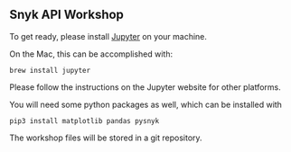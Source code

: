 ## Snyk API Workshop

To get ready, please install [Jupyter](https://jupyter.org/) on your machine.

On the Mac, this can be accomplished with:

```
brew install jupyter
```

Please follow the instructions on the Jupyter website for other platforms.


You will need some python packages as well, which can be installed with

```
pip3 install matplotlib pandas pysnyk
```

The workshop files will be stored in a git repository.
